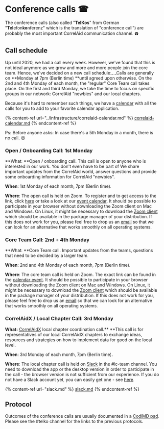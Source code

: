 # Conference calls  ​☎

The conference calls (also called "**TelKos**" from German "**Tel**efon**ko**nferenz" which is the translation of "conference call") are probably the most important CorrelAid communication channel. :telephone:&#x20;

## Call schedule

Up until 2020, we had a call every week. However, we've found that this is not ideal anymore as we grow and more and more people join the core team. Hence, we've decided on a new call schedule:_ _Calls are generally on **Monday at 7pm (Berlin time) **until agreed upon otherwise. On the 2nd and 4th Monday of each month, the "regular" Core Team call takes place. On the first and third Monday, we take the time to focus on specific groups in our network: CorrelAid "newbies" and our local chapters.&#x20;

Because it's hard to remember such things, we have a [calendar](../infrastructure/correlaid-calendar.md) with all the calls for you to add to your favorite calendar application.

{% content-ref url="../infrastructure/correlaid-calendar.md" %}
[correlaid-calendar.md](../infrastructure/correlaid-calendar.md)
{% endcontent-ref %}

Ps: Before anyone asks: In case there's a 5th Monday in a month, there is no call. :wink:&#x20;

### Open / Onboarding Call: 1st Monday

**What: **Open / onboarding call. This call is open to anyone who is interested in our work. You don't even have to be part of We share important updates from the CorrelAid world, answer questions and provide some onboarding information for CorrelAid "newbies".&#x20;

**When**: 1st Monday of each  month, 7pm (Berlin time).

**Where**: The open call is held on Zoom. To register and to get access to the link, click [here](https://pretix.eu/correlaid/open-onboarding/) or take a look at our [event calendar](https://correlcloud.org/index.php/apps/calendar/p/w4ak9WY4T6Ln452r). It should be possible to participate in your browser without downloading the Zoom client on Mac and Windows. On Linux, it might be necessary to download the [Zoom client](https://support.zoom.us/hc/en-us/articles/204206269-Installing-Zoom-on-Linux) which should be available in the package manager of your distribution. If this does not work for you, please feel free to drop us an [email](mailto:frie.p@correlaid.org) so that we can look for an alternative that works smoothly on all operating systems.&#x20;

### Core Team Call: 2nd + 4th Monday

**What: **Core Team call. Important updates from the teams, questions that need to be decided by a larger team.&#x20;

**When**: 2nd and 4th Monday of each  month, 7pm (Berlin time).

**Where**: The core team call is held on Zoom. The exact link can be found in the [calendar event](https://correlcloud.org/index.php/apps/calendar/p/w4ak9WY4T6Ln452r). It should be possible to participate in your browser without downloading the Zoom client on Mac and Windows. On Linux, it might be necessary to download the [Zoom client](https://support.zoom.us/hc/en-us/articles/204206269-Installing-Zoom-on-Linux) which should be available in the package manager of your distribution. If this does not work for you, please feel free to drop us an [email](mailto:frie.p@correlaid.org) so that we can look for an alternative that works smoothly on all operating systems.&#x20;

### CorrelAidX / Local Chapter Call: 3rd Monday

**What:** [CorrelAidX](../../correlaidx-manual/what-is-correlaidx.md) local chapter coordination call.** **This call is for representatives of our local CorrelAidX chapters to exchange ideas, resources and strategies on how to implement data for good on the local level.&#x20;

**When**: 3rd Monday of each month, 7pm (Berlin time).

**Where**: The local chapter call is held on [Slack](../faq.md#everything-seems-to-be-on-slack-how-do-i-get-on-there) in the #lc-team channel. You need to download the app or the desktop version in order to participate in the call - the browser version is not sufficient from our experience. If you do not have a Slack account yet, you can easily get one - see [here](../faq.md#everything-seems-to-be-on-slack-how-do-i-get-on-there).

{% content-ref url="slack.md" %}
[slack.md](slack.md)
{% endcontent-ref %}



## Protocol&#x20;

Outcomes of the conference calls are usually documented in a [CodiMD pad](../infrastructure/codimd.md). Please see the #telko channel for the links to the previous protocols.&#x20;
